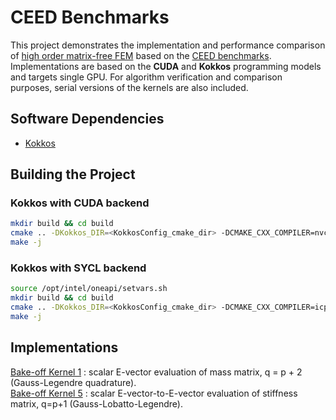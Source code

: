 # CEED Benchmarks
This project demonstrates the implementation and performance comparison of [high order matrix-free FEM](docs/presentations/) based on the [CEED benchmarks](https://ceed.exascaleproject.org/bps/). Implementations are based on the **CUDA** and **Kokkos** programming models and targets single GPU. For algorithm verification and comparison purposes, serial versions of the kernels are also included.

## Software Dependencies

- [Kokkos](https://github.com/kokkos/kokkos)

## Building the Project

### Kokkos with CUDA backend

```bash
mkdir build && cd build
cmake .. -DKokkos_DIR=<KokkosConfig_cmake_dir> -DCMAKE_CXX_COMPILER=nvcc_wrapper 
make -j
```

### Kokkos with SYCL backend

```bash
source /opt/intel/oneapi/setvars.sh
mkdir build && cd build
cmake .. -DKokkos_DIR=<KokkosConfig_cmake_dir> -DCMAKE_CXX_COMPILER=icpx 
make -j
```
## Implementations
[Bake-off Kernel 1](docs/BK1.md) : scalar E-vector evaluation of mass matrix, q = p + 2 (Gauss-Legendre quadrature). <br>
[Bake-off Kernel 5](docs/BK5.md) : scalar E-vector-to-E-vector evaluation of stiffness matrix, q=p+1 (Gauss-Lobatto-Legendre).
